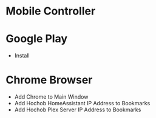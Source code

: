 # Mobile Controller

# Google Play

- Install 

# Chrome Browser

- Add Chrome to Main Window
- Add Hochob HomeAssistant IP Address to Bookmarks
- Add Hochob Plex Server IP Address to Bookmarks